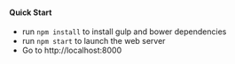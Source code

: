 #### Quick Start

* run ```npm install``` to install gulp and bower dependencies
* run ```npm start``` to launch the web server
* Go to http://localhost:8000
